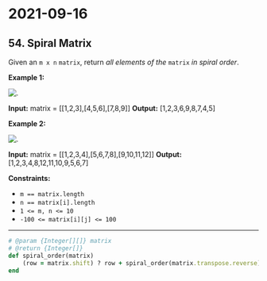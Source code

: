 # 2021-09-16

## 54. Spiral Matrix

Given an `m x n` `matrix`, return _all elements of the_ `matrix` _in spiral order_.

**Example 1:**

![.](https://assets.leetcode.com/uploads/2020/11/13/spiral1.jpg)

**Input:** matrix = \[\[1,2,3\],\[4,5,6\],\[7,8,9\]\]
**Output:** \[1,2,3,6,9,8,7,4,5\]

**Example 2:**

![.](https://assets.leetcode.com/uploads/2020/11/13/spiral.jpg)

**Input:** matrix = \[\[1,2,3,4\],\[5,6,7,8\],\[9,10,11,12\]\]
**Output:** \[1,2,3,4,8,12,11,10,9,5,6,7\]

**Constraints:**

- `m == matrix.length`
- `n == matrix[i].length`
- `1 <= m, n <= 10`
- `-100 <= matrix[i][j] <= 100`

---

```ruby
# @param {Integer[][]} matrix
# @return {Integer[]}
def spiral_order(matrix)
    (row = matrix.shift) ? row + spiral_order(matrix.transpose.reverse) : []
end
```
